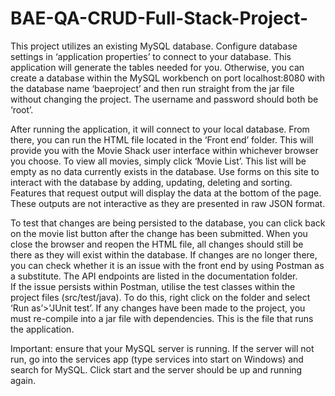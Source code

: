 # BAE-QA-CRUD-Full-Stack-Project-
This project utilizes an existing MySQL database. Configure database settings in ‘application properties’ to connect to your database. This application will generate the tables needed for you. 
 Otherwise, you can create a database within the MySQL workbench on port localhost:8080 with the database name ‘baeproject’ and then run straight from the jar file without changing the project. The username and password should both be ‘root’. 
 
After running the application, it will connect to your local database. From there, you can run the HTML file located in the ‘Front end’ folder. This will provide you with the Movie Shack user interface within whichever browser you choose. To view all movies, simply click ‘Movie List’. This list will be empty as no data currently exists in the database. Use forms on this site to interact with the database by adding, updating, deleting and sorting. Features that request output will display the data at the bottom of the page. These outputs are not interactive as they are presented in raw JSON format. 
 
To test that changes are being persisted to the database, you can click back on the movie list button after the change has been submitted. When you close the browser and reopen the HTML file, all changes should still be there as they will exist within the database. If changes are no longer there, you can check whether it is an issue with the front end by using Postman as a substitute. The API endpoints are listed in the documentation folder.  
If the issue persists within Postman, utilise the test classes within the project files (src/test/java). To do this, right click on the folder and select ‘Run as’>’JUnit test’. If any changes have been made to the project, you must re-compile into a jar file with dependencies. This is the file that runs the application.  
 
Important: ensure that your MySQL server is running. If the server will not run, go into the services app (type services into start on Windows) and search for MySQL. Click start and the server should be up and running again.  
